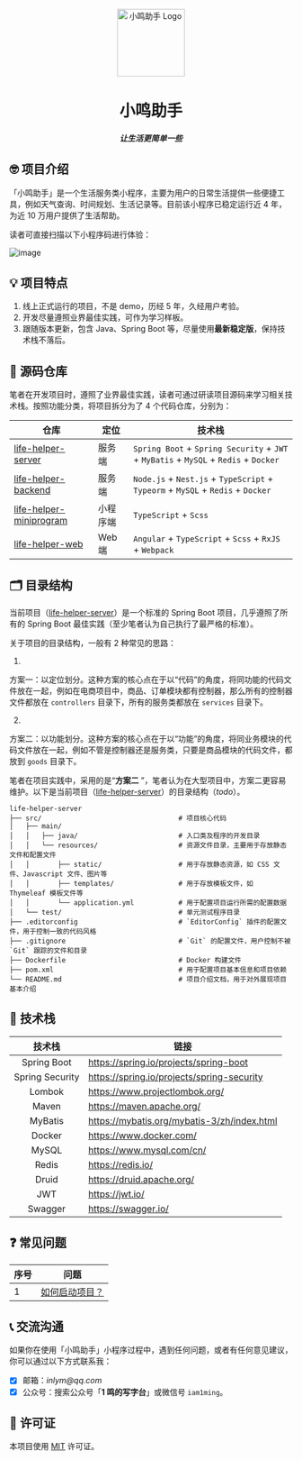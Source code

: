 <div align="center">
  <br>
  <img alt="小鸣助手 Logo" src="https://static.lifehelper.com.cn/static/project/logo.png" style="height:120px;" />
  <br>
  <h1>小鸣助手</h1>
  <h5>让生活更简单一些</h5>
</div>

## 🤓 项目介绍

「小鸣助手」是一个生活服务类小程序，主要为用户的日常生活提供一些便捷工具，例如天气查询、时间规划、生活记录等。目前该小程序已稳定运行近 4 年，为近 10 万用户提供了生活帮助。

读者可直接扫描以下小程序码进行体验：

![image](https://static.lifehelper.com.cn/static/project/qrcode.jpg)

## 💡 项目特点

1. 线上正式运行的项目，不是 demo，历经 5 年，久经用户考验。
2. 开发尽量遵照业界最佳实践，可作为学习样板。
3. 跟随版本更新，包含 Java、Spring Boot 等，尽量使用**最新稳定版**，保持技术栈不落后。

## 🍱 源码仓库

笔者在开发项目时，遵照了业界最佳实践，读者可通过研读项目源码来学习相关技术栈。按照功能分类，将项目拆分为了 4 个代码仓库，分别为：

| 仓库                                                                        | 定位     | 技术栈                                                                               |
| --------------------------------------------------------------------------- | -------- | ------------------------------------------------------------------------------------ |
| [life-helper-server](https://github.com/inlym/life-helper-server)           | 服务端   | `Spring Boot` + `Spring Security` + `JWT` + `MyBatis` + `MySQL` + `Redis` + `Docker` |
| [life-helper-backend](https://github.com/inlym/life-helper-backend)         | 服务端   | `Node.js` + `Nest.js` + `TypeScript` + `Typeorm` + `MySQL` + `Redis` + `Docker`      |
| [life-helper-miniprogram](https://github.com/inlym/life-helper-miniprogram) | 小程序端 | `TypeScript` + `Scss`                                                                |
| [life-helper-web](https://github.com/inlym/life-helper-web)                 | Web 端   | `Angular` + `TypeScript` + `Scss` + `RxJS` + `Webpack`                               |

## 🗂️ 目录结构

当前项目（[life-helper-server](https://github.com/inlym/life-helper-server)）是一个标准的 Spring Boot 项目，几乎遵照了所有的 Spring Boot
最佳实践（至少笔者认为自己执行了最严格的标准）。

关于项目的目录结构，一般有 2 种常见的思路：

1.

方案一：以定位划分。这种方案的核心点在于以“代码”的角度，将同功能的代码文件放在一起，例如在电商项目中，商品、订单模块都有控制器，那么所有的控制器文件都放在 `controllers`
目录下，所有的服务类都放在 `services` 目录下。

2.

方案二：以功能划分。这种方案的核心点在于以“功能”的角度，将同业务模块的代码文件放在一起，例如不管是控制器还是服务类，只要是商品模块的代码文件，都放到 `goods`
目录下。

笔者在项目实践中，采用的是“**方案二**
”，笔者认为在大型项目中，方案二更容易维护。以下是当前项目（[life-helper-server](https://github.com/inlym/life-helper-server)）的目录结构（_todo_）。

```
life-helper-server
├── src/                                  # 项目核心代码
│   ├── main/
│   │   ├── java/                         # 入口类及程序的开发目录
│   │   └── resources/                    # 资源文件目录，主要用于存放静态文件和配置文件
│   │       ├── static/                   # 用于存放静态资源，如 CSS 文件、Javascript 文件、图片等
│   │       ├── templates/                # 用于存放模板文件，如 Thymeleaf 模板文件等
│   │       └── application.yml           # 用于配置项目运行所需的配置数据
│   └── test/                             # 单元测试程序目录
├── .editorconfig                         # `EditorConfig` 插件的配置文件，用于控制一致的代码风格
├── .gitignore                            # `Git` 的配置文件，用户控制不被 `Git` 跟踪的文件和目录
├── Dockerfile                            # Docker 构建文件
├── pom.xml                               # 用于配置项目基本信息和项目依赖
└── README.md                             # 项目介绍文档，用于对外展现项目基本介绍
```

## 🚀 技术栈

|     技术栈      | 链接                                          |
| :-------------: | --------------------------------------------- |
|   Spring Boot   | <https://spring.io/projects/spring-boot>      |
| Spring Security | <https://spring.io/projects/spring-security>  |
|     Lombok      | <https://www.projectlombok.org/>              |
|      Maven      | <https://maven.apache.org/>                   |
|     MyBatis     | <https://mybatis.org/mybatis-3/zh/index.html> |
|     Docker      | <https://www.docker.com/>                     |
|      MySQL      | <https://www.mysql.com/cn/>                   |
|      Redis      | <https://redis.io/>                           |
|      Druid      | <https://druid.apache.org/>                   |
|       JWT       | <https://jwt.io/>                             |
|     Swagger     | <https://swagger.io/>                         |

## ❓ 常见问题

| 序号 | 问题                                                          |
| ---- | ------------------------------------------------------------- |
| 1    | [如何启动项目？](https://github.com/inlym/life-helper-server) |

## 📞 交流沟通

如果你在使用「小鸣助手」小程序过程中，遇到任何问题，或者有任何意见建议，你可以通过以下方式联系我：

- [x] 邮箱：_inlym@qq.com_
- [x] 公众号：搜索公众号「**1 鸣的写字台**」或微信号 `iam1ming`。

## 📄 许可证

本项目使用 [MIT](LICENSE) 许可证。
